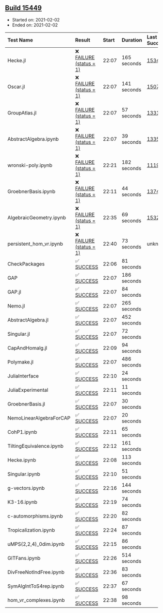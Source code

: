 ## [Build 15449](https://oscarci.mathematik.uni-kl.de/job/oscar/15449/)

* Started on: 2021-02-02
* Ended on: 2021-02-02

| Test Name    | Result | Start | Duration | Last Success | First Failure |
|:-------------|:-------|:------|:---------|:-------------|:--------------|
| Hecke.jl | ❌ [FAILURE (status = 1)](https://oscarci.mathematik.uni-kl.de/job/oscar/15449/artifact/logs/build-15449/Hecke.jl.log) | 22:07 | 165 seconds | [15344](https://oscarci.mathematik.uni-kl.de/job/oscar/15344/) | [15348](https://oscarci.mathematik.uni-kl.de/job/oscar/15348/) |
| Oscar.jl | ❌ [FAILURE (status = 1)](https://oscarci.mathematik.uni-kl.de/job/oscar/15449/artifact/logs/build-15449/Oscar.jl.log) | 22:07 | 141 seconds | [15079](https://oscarci.mathematik.uni-kl.de/job/oscar/15079/) | [15080](https://oscarci.mathematik.uni-kl.de/job/oscar/15080/) |
| GroupAtlas.jl | ❌ [FAILURE (status = 1)](https://oscarci.mathematik.uni-kl.de/job/oscar/15449/artifact/logs/build-15449/GroupAtlas.jl.log) | 22:07 | 57 seconds | [13311](https://oscarci.mathematik.uni-kl.de/job/oscar/13311/) | [13312](https://oscarci.mathematik.uni-kl.de/job/oscar/13312/) |
| AbstractAlgebra.ipynb | ❌ [FAILURE (status = 1)](https://oscarci.mathematik.uni-kl.de/job/oscar/15449/artifact/logs/build-15449/AbstractAlgebra.ipynb.log) | 22:07 | 39 seconds | [13355](https://oscarci.mathematik.uni-kl.de/job/oscar/13355/) | [13356](https://oscarci.mathematik.uni-kl.de/job/oscar/13356/) |
| wronski-poly.ipynb | ❌ [FAILURE (status = 1)](https://oscarci.mathematik.uni-kl.de/job/oscar/15449/artifact/logs/build-15449/wronski-poly.ipynb.log) | 22:21 | 182 seconds | [11192](https://oscarci.mathematik.uni-kl.de/job/oscar/11192/) | [11193](https://oscarci.mathematik.uni-kl.de/job/oscar/11193/) |
| GroebnerBasis.ipynb | ❌ [FAILURE (status = 1)](https://oscarci.mathematik.uni-kl.de/job/oscar/15449/artifact/logs/build-15449/GroebnerBasis.ipynb.log) | 22:11 | 44 seconds | [13748](https://oscarci.mathematik.uni-kl.de/job/oscar/13748/) | [13749](https://oscarci.mathematik.uni-kl.de/job/oscar/13749/) |
| AlgebraicGeometry.ipynb | ❌ [FAILURE (status = 1)](https://oscarci.mathematik.uni-kl.de/job/oscar/15449/artifact/logs/build-15449/AlgebraicGeometry.ipynb.log) | 22:35 | 69 seconds | [15322](https://oscarci.mathematik.uni-kl.de/job/oscar/15322/) | [15323](https://oscarci.mathematik.uni-kl.de/job/oscar/15323/) |
| persistent_hom_vr.ipynb | ❌ [FAILURE (status = 1)](https://oscarci.mathematik.uni-kl.de/job/oscar/15449/artifact/logs/build-15449/persistent_hom_vr.ipynb.log) | 22:40 | 73 seconds | unknown | unknown |
| CheckPackages | ✅ [SUCCESS](https://oscarci.mathematik.uni-kl.de/job/oscar/15449/artifact/logs/build-15449/CheckPackages.log) | 22:06 | 81 seconds |  |  |
| GAP | ✅ [SUCCESS](https://oscarci.mathematik.uni-kl.de/job/oscar/15449/artifact/logs/build-15449/GAP.log) | 22:07 | 186 seconds |  |  |
| GAP.jl | ✅ [SUCCESS](https://oscarci.mathematik.uni-kl.de/job/oscar/15449/artifact/logs/build-15449/GAP.jl.log) | 22:07 | 84 seconds |  |  |
| Nemo.jl | ✅ [SUCCESS](https://oscarci.mathematik.uni-kl.de/job/oscar/15449/artifact/logs/build-15449/Nemo.jl.log) | 22:07 | 265 seconds |  |  |
| AbstractAlgebra.jl | ✅ [SUCCESS](https://oscarci.mathematik.uni-kl.de/job/oscar/15449/artifact/logs/build-15449/AbstractAlgebra.jl.log) | 22:07 | 452 seconds |  |  |
| Singular.jl | ✅ [SUCCESS](https://oscarci.mathematik.uni-kl.de/job/oscar/15449/artifact/logs/build-15449/Singular.jl.log) | 22:07 | 72 seconds |  |  |
| CapAndHomalg.jl | ✅ [SUCCESS](https://oscarci.mathematik.uni-kl.de/job/oscar/15449/artifact/logs/build-15449/CapAndHomalg.jl.log) | 22:09 | 94 seconds |  |  |
| Polymake.jl | ✅ [SUCCESS](https://oscarci.mathematik.uni-kl.de/job/oscar/15449/artifact/logs/build-15449/Polymake.jl.log) | 22:07 | 486 seconds |  |  |
| JuliaInterface | ✅ [SUCCESS](https://oscarci.mathematik.uni-kl.de/job/oscar/15449/artifact/logs/build-15449/JuliaInterface.log) | 22:10 | 24 seconds |  |  |
| JuliaExperimental | ✅ [SUCCESS](https://oscarci.mathematik.uni-kl.de/job/oscar/15449/artifact/logs/build-15449/JuliaExperimental.log) | 22:11 | 11 seconds |  |  |
| GroebnerBasis.jl | ✅ [SUCCESS](https://oscarci.mathematik.uni-kl.de/job/oscar/15449/artifact/logs/build-15449/GroebnerBasis.jl.log) | 22:07 | 30 seconds |  |  |
| NemoLinearAlgebraForCAP | ✅ [SUCCESS](https://oscarci.mathematik.uni-kl.de/job/oscar/15449/artifact/logs/build-15449/NemoLinearAlgebraForCAP.log) | 22:07 | 20 seconds |  |  |
| CohP1.ipynb | ✅ [SUCCESS](https://oscarci.mathematik.uni-kl.de/job/oscar/15449/artifact/logs/build-15449/CohP1.ipynb.log) | 22:11 | 65 seconds |  |  |
| TiltingEquivalence.ipynb | ✅ [SUCCESS](https://oscarci.mathematik.uni-kl.de/job/oscar/15449/artifact/logs/build-15449/TiltingEquivalence.ipynb.log) | 22:12 | 161 seconds |  |  |
| Hecke.ipynb | ✅ [SUCCESS](https://oscarci.mathematik.uni-kl.de/job/oscar/15449/artifact/logs/build-15449/Hecke.ipynb.log) | 22:08 | 113 seconds |  |  |
| Singular.ipynb | ✅ [SUCCESS](https://oscarci.mathematik.uni-kl.de/job/oscar/15449/artifact/logs/build-15449/Singular.ipynb.log) | 22:10 | 51 seconds |  |  |
| g-vectors.ipynb | ✅ [SUCCESS](https://oscarci.mathematik.uni-kl.de/job/oscar/15449/artifact/logs/build-15449/g-vectors.ipynb.log) | 22:16 | 144 seconds |  |  |
| K3-16.ipynb | ✅ [SUCCESS](https://oscarci.mathematik.uni-kl.de/job/oscar/15449/artifact/logs/build-15449/K3-16.ipynb.log) | 22:19 | 74 seconds |  |  |
| c-automorphisms.ipynb | ✅ [SUCCESS](https://oscarci.mathematik.uni-kl.de/job/oscar/15449/artifact/logs/build-15449/c-automorphisms.ipynb.log) | 22:20 | 82 seconds |  |  |
| Tropicalization.ipynb | ✅ [SUCCESS](https://oscarci.mathematik.uni-kl.de/job/oscar/15449/artifact/logs/build-15449/Tropicalization.ipynb.log) | 22:24 | 87 seconds |  |  |
| uMPS(2,2,4)_0dim.ipynb | ✅ [SUCCESS](https://oscarci.mathematik.uni-kl.de/job/oscar/15449/artifact/logs/build-15449/uMPS-2-2-4-_0dim.ipynb.log) | 22:15 | 86 seconds |  |  |
| GITFans.ipynb | ✅ [SUCCESS](https://oscarci.mathematik.uni-kl.de/job/oscar/15449/artifact/logs/build-15449/GITFans.ipynb.log) | 22:26 | 514 seconds |  |  |
| DivFreeNotIndFree.ipynb | ✅ [SUCCESS](https://oscarci.mathematik.uni-kl.de/job/oscar/15449/artifact/logs/build-15449/DivFreeNotIndFree.ipynb.log) | 22:36 | 83 seconds |  |  |
| SymAlgIntToS4rep.ipynb | ✅ [SUCCESS](https://oscarci.mathematik.uni-kl.de/job/oscar/15449/artifact/logs/build-15449/SymAlgIntToS4rep.ipynb.log) | 22:37 | 67 seconds |  |  |
| hom_vr_complexes.ipynb | ✅ [SUCCESS](https://oscarci.mathematik.uni-kl.de/job/oscar/15449/artifact/logs/build-15449/hom_vr_complexes.ipynb.log) | 22:38 | 98 seconds |  |  |
